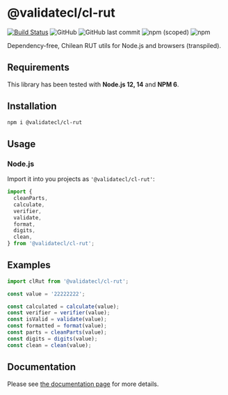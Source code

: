 # @validatecl/cl-rut

[![Build Status](https://travis-ci.org/validatecl/cl-rut.svg?branch=main)](https://travis-ci.org/validatecl/cl-rut)
![GitHub](https://img.shields.io/github/license/validatecl/cl-rut)
![GitHub last commit](https://img.shields.io/github/last-commit/validatecl/cl-rut)
![npm (scoped)](https://img.shields.io/npm/v/@validatecl/cl-rut)
![npm](https://img.shields.io/npm/dw/@validatecl/cl-rut)

Dependency-free, Chilean RUT utils for Node.js and browsers (transpiled).

## Requirements

This library has been tested with **Node.js 12, 14** and **NPM 6**.

## Installation

```sh
npm i @validatecl/cl-rut
```

## Usage

### Node.js

Import it into you projects as `'@validatecl/cl-rut'`:

```ts
import {
  cleanParts,
  calculate,
  verifier,
  validate,
  format,
  digits,
  clean,
} from '@validatecl/cl-rut';
```

## Examples

```ts
import clRut from '@validatecl/cl-rut';

const value = '22222222';

const calculated = calculate(value);
const verifier = verifier(value);
const isValid = validate(value);
const formatted = format(value);
const parts = cleanParts(value);
const digits = digits(value);
const clean = clean(value);
```

## Documentation

Please see [the documentation page](https://validatecl.github.io/cl-rut/) for more details.
